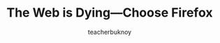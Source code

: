 ---
title: "The Web is Dying—Choose Firefox"
description: 
image: /posts/homosexuality-wrong/cover.jpg
author: teacherbuknoy
category: [opinion]
language: en-US
eleventyExcludeFromCollections: true
---